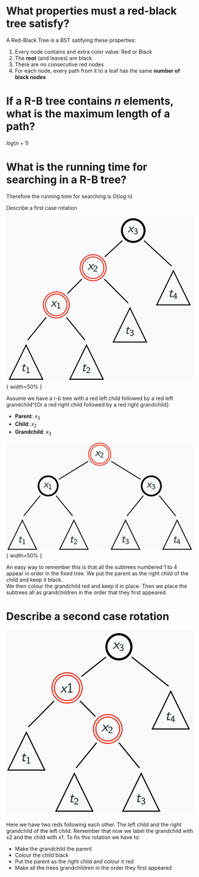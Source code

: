 # What properties must a red-black tree satisfy?

A Red-Black Tree is a BST satifying these properties:

1. Every node contains and extra color value: Red or Black
1. The **root** (and leaves) are black
1. There are no consecutive red nodes
1. For each node, every path from it to a leaf has the same **number of black
   nodes**

<!-- Anki tags are represented as using the fictional tag `AnkiTags`. This way
if you wanted to render to HTML or pdf using pandoc. They are basically ignored.
Although, if you are rendering to HTML, you should probably close the tag. I
might change this to be in a comment and then reenable comment parsing in our
programme -->

<AnkiTags this is-how we-have anki tags/>

# If a R-B tree contains $n$ elements, what is the maximum length of a path?

$log(n + 1)$

# What is the running time for searching in a R-B tree?

Therefore the running time for searching is O(log n)

 Describe a first case rotation

![RBT rotation 1](./assets/05-rbts/rbt-rotation-1.png){ width=50% }

Assume we have a r-b tree with a red left child followed by a red left
grandchild^[Or a red right child followed by a red right grandchild]:

- **Parent**: $x_{3}$
- **Child**: $x_{2}$
- **Grandchild**: $x_{3}$

![RBT rotation 1 solution](./assets/05-rbts/rbt-rot-1-sol.png){ width=50% }

An easy way to remember this is that all the subtrees numbered 1 to 4 appear in
order in the fixed tree. We put the parent as the right child of the child and
keep it black.  
We then colour the grandchild red and keep it in place. Then we place the
subtrees all as grandchildren in the order that they first appeared.

# Describe a second case rotation

![RBT rotation 2](./assets/05-rbts/rbt-rotation-2.png)

Here we have two reds following each other. The left child and the right
grandchild of the left child. Remember that now we label the grandchild with x2
and the child with x1. To fix this rotation we have to:

- Make the grandchild the parent
- Colour the child black
- Put the parent as the right child and colour it red
- Make all the trees grandchildren in the order they first appeared
